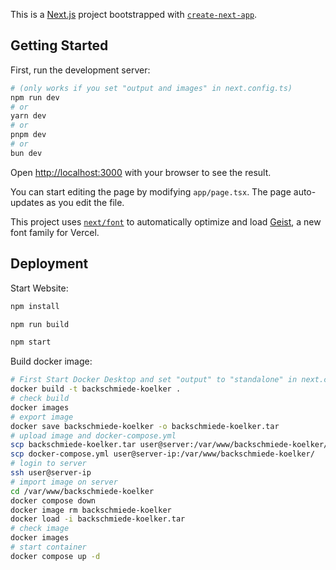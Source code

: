 This is a [Next.js](https://nextjs.org) project bootstrapped with [`create-next-app`](https://nextjs.org/docs/app/api-reference/cli/create-next-app).

## Getting Started

First, run the development server:

```bash
# (only works if you set "output and images" in next.config.ts)
npm run dev
# or
yarn dev
# or
pnpm dev
# or
bun dev
```

Open [http://localhost:3000](http://localhost:3000) with your browser to see the result.

You can start editing the page by modifying `app/page.tsx`. The page auto-updates as you edit the file.

This project uses [`next/font`](https://nextjs.org/docs/app/building-your-application/optimizing/fonts) to automatically optimize and load [Geist](https://vercel.com/font), a new font family for Vercel.


## Deployment

Start Website:

```bash
npm install

npm run build

npm start
```

Build docker image:

```bash
# First Start Docker Desktop and set "output" to "standalone" in next.config.ts then:
docker build -t backschmiede-koelker .
# check build
docker images
# export image
docker save backschmiede-koelker -o backschmiede-koelker.tar
# upload image and docker-compose.yml
scp backschmiede-koelker.tar user@server:/var/www/backschmiede-koelker/
scp docker-compose.yml user@server-ip:/var/www/backschmiede-koelker/
# login to server
ssh user@server-ip
# import image on server
cd /var/www/backschmiede-koelker
docker compose down
docker image rm backschmiede-koelker
docker load -i backschmiede-koelker.tar
# check image
docker images
# start container
docker compose up -d
```
